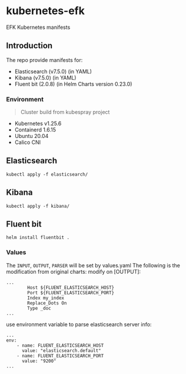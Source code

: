 # kubernetes-efk
EFK Kubernetes manifests

## Introduction
The repo provide manifests for:
* Elasticsearch (v7.5.0) (in YAML)
* Kibana (v7.5.0) (in YAML)
* Fluent bit (2.0.8) (in Helm Charts version 0.23.0) 

### Environment
>Cluster build from kubespray project
* Kubernetes v1.25.6
* Containerd 1.6.15
* Ubuntu 20.04
* Calico CNI

## Elasticsearch
```
kubectl apply -f elasticsearch/
```
## Kibana
```
kubectl apply -f kibana/
```
## Fluent bit
```
helm install fluentbit .
```

### Values
The `INPUT`, `OUTPUT`, `PARSER` will be set by values.yaml
The following is the modification from original charts:
modify on [OUTPUT]:
```
...
        Host ${FLUENT_ELASTICSEARCH_HOST}
        Port ${FLUENT_ELASTICSEARCH_PORT}
        Index my_index
        Replace_Dots On
        Type _doc
...
```

use environment variable to parse elasticsearch server info:
```
...
env:
    - name: FLUENT_ELASTICSEARCH_HOST
      value: "elasticsearch.default"
    - name: FLUENT_ELASTICSEARCH_PORT
      value: "9200"
...
```
